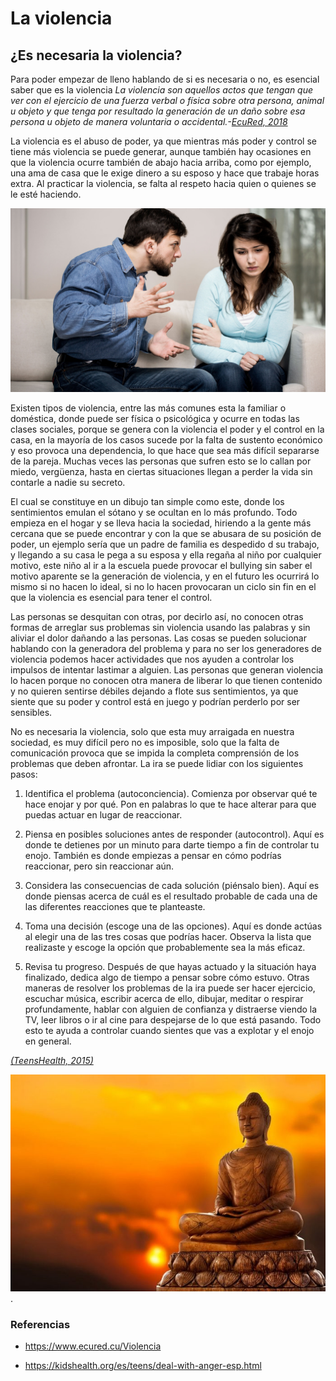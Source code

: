 # La violencia
## ¿Es necesaria la violencia?
Para poder empezar de lleno hablando de si es necesaria o no, es esencial saber que es la violencia _La violencia son aquellos actos que tengan que ver con el ejercicio de una fuerza verbal o física sobre otra persona, animal u objeto y que tenga por resultado la generación de un daño sobre esa persona u objeto de manera voluntaria o accidental.-[EcuRed, 2018](https://www.ecured.cu/Violencia)_


La violencia es el abuso de poder, ya que mientras más poder y control se tiene más violencia se puede generar, aunque también hay ocasiones en que la violencia ocurre también de abajo hacia arriba, como por ejemplo, una ama de casa que le exige dinero a su esposo y hace que trabaje horas extra. Al practicar la violencia, se falta al respeto hacia quien o quienes se le esté haciendo.


![Violencia emocional y verbal](rs_emotional-verbal.jpg)


Existen tipos de violencia, entre las más comunes esta la familiar o doméstica, donde puede ser física o psicológica y ocurre en todas las clases sociales, porque se genera con la violencia el poder y el control en la casa, en la mayoría de los casos sucede por la falta de sustento económico y eso provoca una dependencia, lo que hace que sea más difícil separarse de la pareja. Muchas veces las personas que sufren esto se lo callan por miedo, vergüenza, hasta en ciertas situaciones llegan a perder la vida sin contarle a nadie su secreto.


El cual se constituye en un dibujo tan simple como este, donde los sentimientos emulan el sótano y se ocultan en lo más profundo. 
Todo empieza en el hogar y se lleva hacia la sociedad, hiriendo a la gente más cercana que se puede encontrar y con la que se abusara de su posición de poder, un ejemplo sería que un padre de familia es despedido d su trabajo, y llegando a su casa le pega a su esposa y ella regaña al niño por cualquier motivo, este niño al ir a la escuela puede provocar el bullying sin saber el motivo aparente se la generación de violencia, y en el futuro les ocurrirá lo mismo si no hacen lo ideal, si no lo hacen provocaran un ciclo sin fin en el que la violencia es esencial para tener el control.


Las personas se desquitan con otras, por decirlo así, no conocen otras formas de arreglar sus problemas sin violencia usando las palabras y sin aliviar el dolor dañando a las personas. Las cosas se pueden solucionar hablando con la generadora del problema y para no ser los generadores de violencia podemos hacer actividades que nos ayuden a controlar los impulsos de intentar lastimar a alguien.
Las personas que generan violencia lo hacen porque no conocen otra manera de liberar lo que tienen contenido y no quieren sentirse débiles dejando a flote sus sentimientos, ya que siente que su poder y control está en juego y podrían perderlo por ser sensibles.


No es necesaria la violencia, solo que esta muy arraigada en nuestra sociedad, es muy difícil pero no es imposible, solo que la falta de comunicación provoca que se impida la completa comprensión de los problemas que deben afrontar. 
La ira se puede lidiar con los siguientes pasos:


1. Identifica el problema (autoconciencia). Comienza por observar qué te hace enojar y por qué. Pon en palabras lo que te hace alterar para que puedas actuar en lugar de reaccionar.


2. Piensa en posibles soluciones antes de responder (autocontrol). Aquí es donde te detienes por un minuto para darte tiempo a fin de controlar tu enojo. También es donde empiezas a pensar en cómo podrías reaccionar, pero sin reaccionar aún.


3. Considera las consecuencias de cada solución (piénsalo bien). Aquí es donde piensas acerca de cuál es el resultado probable de cada una de las diferentes reacciones que te planteaste.


4. Toma una decisión (escoge una de las opciones). Aquí es donde actúas al elegir una de las tres cosas que podrías hacer. Observa la lista que realizaste y escoge la opción que probablemente sea la más eficaz.


5. Revisa tu progreso. Después de que hayas actuado y la situación haya finalizado, dedica algo de tiempo a pensar sobre cómo estuvo.
Otras maneras de resolver los problemas de la ira puede ser hacer ejercicio, escuchar música, escribir acerca de ello, dibujar, meditar o respirar profundamente, hablar con alguien de confianza y distraerse viendo la TV, leer libros o ir al cine para despejarse de lo que está pasando. Todo esto te ayuda a controlar cuando sientes que vas a explotar y el enojo en general.


_[(TeensHealth, 2015)](https://kidshealth.org/es/teens/deal-with-anger-esp.html)_


![Lidiar con el enojo](imagen2.jfif).


### Referencias
* <https://www.ecured.cu/Violencia>


* <https://kidshealth.org/es/teens/deal-with-anger-esp.html>
